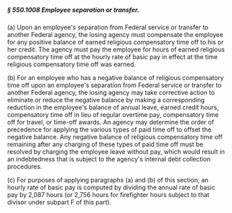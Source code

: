 ##### § 550.1008 Employee separation or transfer. #####

(a) Upon an employee's separation from Federal service or transfer to another Federal agency, the losing agency must compensate the employee for any positive balance of earned religious compensatory time off to his or her credit. The agency must pay the employee for hours of earned religious compensatory time off at the hourly rate of basic pay in effect at the time religious compensatory time off was earned.

(b) For an employee who has a negative balance of religious compensatory time off upon an employee's separation from Federal service or transfer to another Federal agency, the losing agency may take corrective action to eliminate or reduce the negative balance by making a corresponding reduction in the employee's balance of annual leave, earned credit hours, compensatory time off in lieu of regular overtime pay, compensatory time off for travel, or time-off awards. An agency may determine the order of precedence for applying the various types of paid time off to offset the negative balance. Any negative balance of religious compensatory time off remaining after any charging of these types of paid time off must be resolved by charging the employee leave without pay, which would result in an indebtedness that is subject to the agency's internal debt collection procedures.

(c) For purposes of applying paragraphs (a) and (b) of this section, an hourly rate of basic pay is computed by dividing the annual rate of basic pay by 2,087 hours (or 2,756 hours for firefighter hours subject to that divisor under subpart F of this part).
